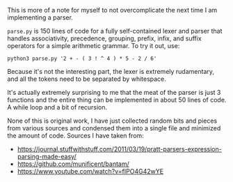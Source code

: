 This is more of a note for myself to not overcomplicate the next time I am
implementing a parser.

`parse.py` is 150 lines of code for a fully self-contained lexer and parser
that handles associativity, precedence, grouping, prefix, infix, and suffix
operators for a simple arithmetic grammar. To try it out, use:

```
python3 parse.py '2 + - ( 3 ! ^ 4 ) * 5 - 2 / 6'
```

Because it's not the interesting part, the lexer is extremely rudamentary, and
all the tokens need to be separated by whitespace.

It's actually extremely surprising to me that the meat of the parser is just 3
functions and the entire thing can be implemented in about 50 lines of code. A
while loop and a bit of recursion.

None of this is original work, I have just collected random bits and pieces
from various sources and condensed them into a single file and minimized the
amount of code. Sources I have taken from:

 - https://journal.stuffwithstuff.com/2011/03/19/pratt-parsers-expression-parsing-made-easy/
 - https://github.com/munificent/bantam/
 - https://www.youtube.com/watch?v=fIPO4G42wYE
